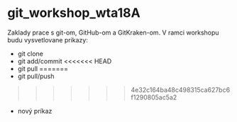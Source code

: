 # git_workshop_wta18A

Zaklady prace s git-om, GitHub-om a GitKraken-om. V ramci workshopu budu vysvetlovane prikazy:
* git clone
* git add/commit
<<<<<<< HEAD
* git pull
=======
* git pull/push
>>>>>>> 4e32c164ba48c498315ca627bc6f1290805ac5a2
* nový príkaz
